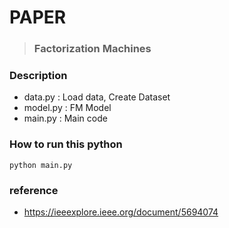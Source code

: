 # PAPER
> ### Factorization Machines

### Description

* data.py  : Load data, Create Dataset
* model.py : FM Model
* main.py : Main code

### How to run this python 
```
python main.py
```

### reference
* https://ieeexplore.ieee.org/document/5694074 
